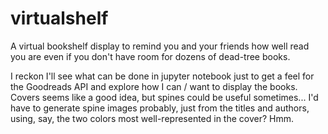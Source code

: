 # virtualshelf
A virtual bookshelf display to remind you and your friends how well read you are even if you don't have room for dozens of dead-tree books.

I reckon I'll see what can be done in jupyter notebook just to get a feel for the Goodreads API and explore how I can / want to display the books. Covers seems like a good idea, but spines could be useful sometimes... I'd have to generate spine images probably, just from the titles and authors, using, say, the two colors most well-represented in the cover? Hmm.